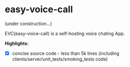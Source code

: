 # easy-voice-call
(under construction...) 

EVC(easy-voice-call) is a self-hosting voice chating App. 

**Highlights:**
- [x] concise source code - less than 5k lines (including clients/server/unit_tests/smoking_tests code)
